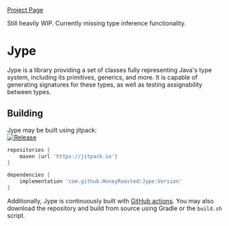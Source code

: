 [Project Page](https://honeyroasted.github.io/jype/landing.html)

Still heavily WIP. Currently missing type inference functionality.

# Jype
Jype is a library providing a set of classes fully representing Java's type system, including its
primitives, generics, and more. It is capable of generating signatures for these types, as well as 
testing assignability between types.

## Building
Jype may be built using jitpack:  
[![Release](https://jitpack.io/v/HoneyRoasted/Jype.svg)](https://jitpack.io/#HoneyRoasted/Jype)

```groovy
repositories {
    maven {url 'https://jitpack.io'}    
}

dependencies {
    implementation 'com.github.HoneyRoasted:Jype:Version'
}
```
Additionally, Jype is continuously built with [GitHub actions](https://github.com/HoneyRoasted/Jype/actions). You
may also download the repository and build from source using Gradle or the `build.sh` script.